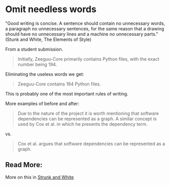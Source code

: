 
# Omit needless words

"Good writing is concise. A sentence should contain no unnecessary words, a paragraph no unnecessary sentences, for the same reason that a drawing should have no unnecessary lines and a machine no unnecessary parts." (Stunk and White, The Elements of Style)

From a student submission. 

> Initially, Zeeguu-Core primarily contains Python files, with the exact number being 194.  

Eliminating the useless words we get: 

> Zeeguu-Core contains 194 Python files.

This is probably one of the most important rules of writing.


More examples of before and after: 

> Due to the nature of the project it is worth mentioning that software dependencies can be represented as a graph. A similar concept is used by Cox et al. in which he presents the dependency term.

vs. 

> Cox et al. argues that software dependencies can be represented as a graph.

## Read More: 

More on this in [Strunk and White](https://en.wikisource.org/wiki/The_Elements_of_Style)


